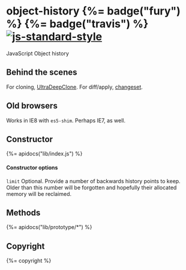 # object-history {%= badge("fury") %} {%= badge("travis") %} [![js-standard-style](https://raw.githubusercontent.com/feross/standard/master/badge.png)](https://github.com/feross/standard)

JavaScript Object history

## Behind the scenes

For cloning, [UltraDeepClone](https://github.com/imbcmdth/UltraDeepClone). For diff/apply, [changeset](https://github.com/eugeneware/changeset).

## Old browsers

Works in IE8 with `es5-shim`. Perhaps IE7, as well.

## Constructor

{%= apidocs("lib/index.js") %}

#### Constructor options

`limit`
  Optional. Provide a number of backwards history points to keep.
  Older than this number will be forgotten and hopefully their allocated memory will be reclaimed.

## Methods

{%= apidocs("lib/prototype/\*") %}

## Copyright

{%= copyright %}
